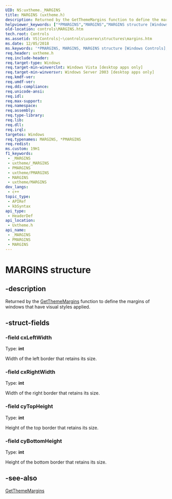```yaml
---
UID: NS:uxtheme._MARGINS
title: MARGINS (uxtheme.h)
description: Returned by the GetThemeMargins function to define the margins of windows that have visual styles applied.
helpviewer_keywords: ["*PMARGINS","MARGINS","MARGINS structure [Windows Controls]","PMARGINS","PMARGINS structure pointer [Windows Controls]","controls.MARGINS","controls.inet_MARGINS","inet_MARGINS","inet_MARGINS_cpp","uxtheme/MARGINS","uxtheme/PMARGINS"]
old-location: controls\MARGINS.htm
tech.root: Controls
ms.assetid: VS|Controls|~\controls\userex\structures\margins.htm
ms.date: 12/05/2018
ms.keywords: '*PMARGINS, MARGINS, MARGINS structure [Windows Controls], PMARGINS, PMARGINS structure pointer [Windows Controls], controls.MARGINS, controls.inet_MARGINS, inet_MARGINS, inet_MARGINS_cpp, uxtheme/MARGINS, uxtheme/PMARGINS'
req.header: uxtheme.h
req.include-header: 
req.target-type: Windows
req.target-min-winverclnt: Windows Vista [desktop apps only]
req.target-min-winversvr: Windows Server 2003 [desktop apps only]
req.kmdf-ver: 
req.umdf-ver: 
req.ddi-compliance: 
req.unicode-ansi: 
req.idl: 
req.max-support: 
req.namespace: 
req.assembly: 
req.type-library: 
req.lib: 
req.dll: 
req.irql: 
targetos: Windows
req.typenames: MARGINS, *PMARGINS
req.redist: 
ms.custom: 19H1
f1_keywords:
 - _MARGINS
 - uxtheme/_MARGINS
 - PMARGINS
 - uxtheme/PMARGINS
 - MARGINS
 - uxtheme/MARGINS
dev_langs:
 - c++
topic_type:
 - APIRef
 - kbSyntax
api_type:
 - HeaderDef
api_location:
 - Uxtheme.h
api_name:
 - _MARGINS
 - PMARGINS
 - MARGINS
---
```


# MARGINS structure


## -description

Returned by the <a href="/windows/desktop/api/uxtheme/nf-uxtheme-getthememargins">GetThemeMargins</a> function to define the margins of windows that have visual styles applied.

## -struct-fields

### -field cxLeftWidth

Type: <b>int</b>

Width of the left border that retains its size.

### -field cxRightWidth

Type: <b>int</b>

Width of the right border that retains its size.

### -field cyTopHeight

Type: <b>int</b>

Height of the top border that retains its size.

### -field cyBottomHeight

Type: <b>int</b>

Height of the bottom border that retains its size.

## -see-also

<a href="/windows/desktop/api/uxtheme/nf-uxtheme-getthememargins">GetThemeMargins</a>

